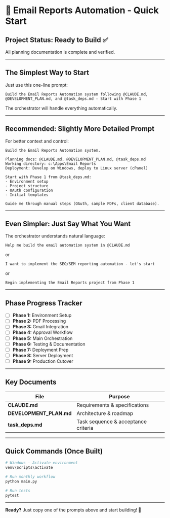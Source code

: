 # 🚀 Email Reports Automation - Quick Start

## Project Status: Ready to Build ✅

All planning documentation is complete and verified.

---

## **The Simplest Way to Start**

Just use this one-line prompt:

```
Build the Email Reports Automation system following @CLAUDE.md, @DEVELOPMENT_PLAN.md, and @task_deps.md - Start with Phase 1
```

The orchestrator will handle everything automatically.

---

## **Recommended: Slightly More Detailed Prompt**

For better context and control:

```
Build the Email Reports Automation system.

Planning docs: @CLAUDE.md, @DEVELOPMENT_PLAN.md, @task_deps.md
Working directory: c:\Apps\Email Reports
Deployment: Develop on Windows, deploy to Linux server (cPanel)

Start with Phase 1 from @task_deps.md:
- Environment setup
- Project structure
- OAuth configuration
- Initial templates

Guide me through manual steps (OAuth, sample PDFs, client database).
```

---

## **Even Simpler: Just Say What You Want**

The orchestrator understands natural language:

```
Help me build the email automation system in @CLAUDE.md
```

or

```
I want to implement the SEO/SEM reporting automation - let's start
```

or

```
Begin implementing the Email Reports project from Phase 1
```

---

## Phase Progress Tracker

- [ ] **Phase 1:** Environment Setup
- [ ] **Phase 2:** PDF Processing
- [ ] **Phase 3:** Gmail Integration
- [ ] **Phase 4:** Approval Workflow
- [ ] **Phase 5:** Main Orchestration
- [ ] **Phase 6:** Testing & Documentation
- [ ] **Phase 7:** Deployment Prep
- [ ] **Phase 8:** Server Deployment
- [ ] **Phase 9:** Production Cutover

---

## Key Documents

| File | Purpose |
|------|---------|
| **CLAUDE.md** | Requirements & specifications |
| **DEVELOPMENT_PLAN.md** | Architecture & roadmap |
| **task_deps.md** | Task sequence & acceptance criteria |

---

## Quick Commands (Once Built)

```bash
# Windows - Activate environment
venv\Scripts\activate

# Run monthly workflow
python main.py

# Run tests
pytest
```

---

**Ready?** Just copy one of the prompts above and start building! 🚀
